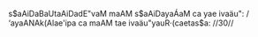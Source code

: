 s$aAiDaBaUtaAiDadE"vaM maAM s$aAiDayaÁaM ca yae ivaäu": /
‘ayaANAk(Alae'ipa ca maAM tae ivaäu"yauR·(caetas$a: //30//
